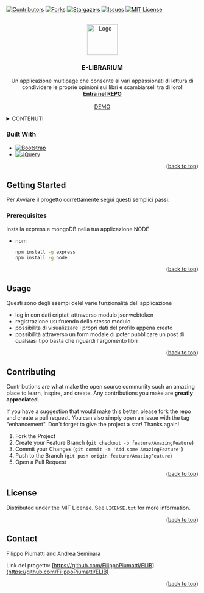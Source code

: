 <!-- Improved compatibility of back to top link: See: https://github.com/othneildrew/Best-README-Template/pull/73 -->
<a name="readme-top"></a>
<!--
*** Thanks for checking out the Best-README-Template. If you have a suggestion
*** that would make this better, please fork the repo and create a pull request
*** or simply open an issue with the tag "enhancement".
*** Don't forget to give the project a star!
*** Thanks again! Now go create something AMAZING! :D
-->
<!-- PROJECT SHIELDS -->
<!--
*** I'm using markdown "reference style" links for readability.
*** Reference links are enclosed in brackets [ ] instead of parentheses ( ).
*** See the bottom of this document for the declaration of the reference variables
*** for contributors-url, forks-url, etc. This is an optional, concise syntax you may use.
*** https://www.markdownguide.org/basic-syntax/#reference-style-links
-->
[![Contributors][contributors-shield]][contributors-url]
[![Forks][forks-shield]][forks-url]
[![Stargazers][stars-shield]][stars-url]
[![Issues][issues-shield]][issues-url]
[![MIT License][license-shield]][license-url]
<!-- PROJECT LOGO -->
<br />
<div align="center">
  <a href="https://github.com/FilippoPiumatti/ELIB">
    <img src="https://encrypted-tbn0.gstatic.com/images?q=tbn:ANd9GcQn04ZKd7e9gQurKapgF2G_y-SOv8BtquvIyw&usqp=CAU" alt="Logo" width="80" height="80">
  </a>

<h3 align="center">E-LIBRARIUM</h3>

  <p align="center">
    Un applicazione multipage che consente ai vari appassionati di lettura di condividere le proprie opinioni sui libri e scambiarseli tra di loro!
    <br />
    <a href="https://github.com/FilippoPiumatti/ELIB"><strong>Entra nel REPO</strong></a>
    <br />
    <br />
    <a href="https://github.com/FilippoPiumatti/ELIB">DEMO</a>
  </p>
</div>



<!-- TABLE OF CONTENTS -->
<details>
  <summary>CONTENUTI</summary>
  <ol>
    <li>
      <a href="#about-the-project">IL PROGETTO</a>
      <ul>
        <li><a href="#built-with">Abbiamo usato</a></li>
      </ul>
    </li>
    <li>
      <a href="#getting-started">Getting Started</a>
      <ul>
        <li><a href="#prerequisites">Prerequisiti</a></li>
        <li><a href="#installation">Installazioni varie</a></li>
      </ul>
    </li>
    <li><a href="#usage">Usage</a></li>
    <li><a href="#roadmap">Roadmap</a></li>
    <li><a href="#contributing">Contributing</a></li>
    <li><a href="#license">License</a></li>
    <li><a href="#contact">Contact</a></li>
    <li><a href="#acknowledgments">Acknowledgments</a></li>
  </ol>
</details>




### Built With

* [![Bootstrap][Bootstrap.com]][Bootstrap-url]
* [![JQuery][JQuery.com]][JQuery-url]

<p align="right">(<a href="#readme-top">back to top</a>)</p>

<!-- GETTING STARTED -->
## Getting Started

Per Avviare il progetto correttamente segui questi semplici passi:

### Prerequisites

Installa express e mongoDB nella tua applicazione NODE 
* npm
  ```sh
  npm install -g express
  npm install -g node
  ```
<p align="right">(<a href="#readme-top">back to top</a>)</p>

<!-- USAGE EXAMPLES -->
## Usage

Questi sono degli esempi delel varie funzionalità dell applicazione

- log in con dati criptati attraverso modulo jsonwebtoken
- registrazione usufruendo dello stesso modulo
- possibilita di visualizzare i propri dati del profilo appena creato
- possibilità attraverso un form modale di poter pubblicare un post di qualsiasi tipo basta che riguardi l'argomento libri

<p align="right">(<a href="#readme-top">back to top</a>)</p>

<!-- CONTRIBUTING -->
## Contributing

Contributions are what make the open source community such an amazing place to learn, inspire, and create. Any contributions you make are **greatly appreciated**.

If you have a suggestion that would make this better, please fork the repo and create a pull request. You can also simply open an issue with the tag "enhancement".
Don't forget to give the project a star! Thanks again!

1. Fork the Project
2. Create your Feature Branch (`git checkout -b feature/AmazingFeature`)
3. Commit your Changes (`git commit -m 'Add some AmazingFeature'`)
4. Push to the Branch (`git push origin feature/AmazingFeature`)
5. Open a Pull Request

<p align="right">(<a href="#readme-top">back to top</a>)</p>



<!-- LICENSE -->
## License

Distributed under the MIT License. See `LICENSE.txt` for more information.

<p align="right">(<a href="#readme-top">back to top</a>)</p>



<!-- CONTACT -->
## Contact

Filippo Piumatti and Andrea Seminara

Link del progetto: [https://github.com/FilippoPiumatti/ELIB](https://github.com/FilippoPiumatti/ELIB)

<p align="right">(<a href="#readme-top">back to top</a>)</p>




<!-- MARKDOWN LINKS & IMAGES -->
<!-- https://www.markdownguide.org/basic-syntax/#reference-style-links -->
[contributors-shield]: https://img.shields.io/github/contributors/FilippoPiumatti/ELIB.svg?style=for-the-badge
[contributors-url]: https://github.com/FilippoPiumatti/ELIB/graphs/contributors
[forks-shield]: https://img.shields.io/github/forks/FilippoPiumatti/ELIB.svg?style=for-the-badge
[forks-url]: https://github.com/FilippoPiumatti/ELIB/network/members
[stars-shield]: https://img.shields.io/github/stars/FilippoPiumatti/ELIB.svg?style=for-the-badge
[stars-url]: https://github.com/FilippoPiumatti/ELIB/stargazers
[issues-shield]: https://img.shields.io/github/issues/FilippoPiumatti/ELIB.svg?style=for-the-badge
[issues-url]: https://github.com/FilippoPiumatti/ELIB/issues
[license-shield]: https://img.shields.io/github/license/FilippoPiumatti/ELIB.svg?style=for-the-badge
[license-url]: https://github.com/FilippoPiumatti/ELIB/blob/master/LICENSE.txt
[Bootstrap.com]: https://img.shields.io/badge/Bootstrap-563D7C?style=for-the-badge&logo=bootstrap&logoColor=white
[Bootstrap-url]: https://getbootstrap.com
[JQuery.com]: https://img.shields.io/badge/jQuery-0769AD?style=for-the-badge&logo=jquery&logoColor=white
[JQuery-url]: https://jquery.com 
